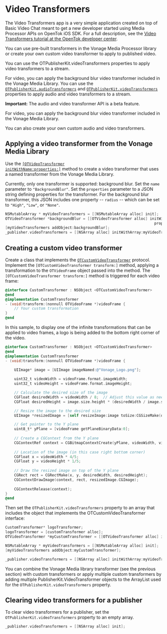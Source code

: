 Video Transformers
======================

The Video Transformers app is a very simple application created on top of Basic Video Chat meant to get a new developer
started using Media Processor APIs on OpenTok iOS SDK. For a full description, see the [Video Transformers tutorial at the
OpenTok developer center](https://tokbox.com/developer/guides/vonage-media-processor/ios).

You can use pre-built transformers in the Vonage Media Processor library or create your own custom video transformer to apply to published video.

You can use the OTPublisherKit.videoTransformers properties to apply video transformers to a stream.

For video, you can apply the background blur video transformer included in the Vonage Media Library.
You can use the <a href="/developer/sdks/ios/reference/Classes/OTPublisherKit.html#//api/name/audioTransformers"><code>OTPublisherKit.audioTransformers</code></a> and
<a href="/developer/sdks/ios/reference/Classes/OTPublisherKit.html#//api/name/videoTransformers"><code>OTPublisherKit.videoTransformers</code></a>
properties to apply audio and video transformers to a stream.

<p class="important">
  <b>Important:</b> The audio and video transformer API is a beta feature.
</p>

For video, you can apply the background blur video transformer included in the Vonage Media Library.

You can also create your own custom audio and video transformers.

## Applying a video transformer from the Vonage Media Library

Use the <a href="/developer/sdks/ios/reference/Classes/OTVideoTransformer.html#//api/name/initWithName:properties:"><code>[OTVideoTransformer initWithName:properties:]</code></a>
method to create a video transformer that uses a named transformer from the Vonage Media Library.

Currently, only one transformer is supported: background blur. Set the `name` parameter to `"BackgroundBlur"`.
Set the `properties` parameter to a JSON string defining properties for the transformer.
For the background blur transformer, this JSON includes one property -- `radius` -- which can be set
to `"High"`, `"Low"`, or `"None"`.

```objectivec
NSMutableArray * myVideoTransformers = [[NSMutableArray alloc] init];
OTVideoTransformer *backgroundBlur = [[OTVideoTransformer alloc] initWithName:@"BackgroundBlur"
                                                                   properties:@"{\"radius\":\"High\"}"];
[myVideoTransformers addObject:backgroundBlur];
_publisher.videoTransformers = [[NSArray alloc] initWithArray:myVideoTransformers];
```

## Creating a custom video transformer

Create a class that implements the <a href="/developer/sdks/ios/reference/Protocols/OTCustomVideoTransformer.html"><code>OTCustomVideoTransformer</code></a> 
protocol. Implement the `[OTCustomVideoTransformer transform:]` method, applying a transformation to the `OTVideoFrame` object passed into the method. The `[OTCustomVideoTransformer transform:]` method is triggered for each video frame:

```objectivec
@interface CustomTransformer : NSObject <OTCustomVideoTransformer>
@end
@implementation CustomTransformer
- (void)transform:(nonnull OTVideoFrame *)videoFrame {
    // Your custom transformation
}
@end
```

In this sample, to display one of the infinite transformations that can be applied to video frames, a logo is being added to the bottom right corner of the video.

```objectivec
@interface CustomTransformer : NSObject <OTCustomVideoTransformer>
@end
@implementation CustomTransformer
- (void)transform:(nonnull OTVideoFrame *)videoFrame {
    
    UIImage* image = [UIImage imageNamed:@"Vonage_Logo.png"];

    uint32_t videoWidth = videoFrame.format.imageWidth;
    uint32_t videoHeight = videoFrame.format.imageHeight;

    // Calculate the desired size of the image
    CGFloat desiredWidth = videoWidth / 8;  // Adjust this value as needed
    CGFloat desiredHeight = image.size.height * (desiredWidth / image.size.width);

    // Resize the image to the desired size
    UIImage *resizedImage = [self resizeImage:image toSize:CGSizeMake(desiredWidth, desiredHeight)];

    // Get pointer to the Y plane
    uint8_t* yPlane = [videoFrame getPlaneBinaryData:0];
    
    // Create a CGContext from the Y plane
    CGContextRef context = CGBitmapContextCreate(yPlane, videoWidth, videoHeight, 8, videoWidth, CGColorSpaceCreateDeviceGray(), kCGImageAlphaNone);
    
    // Location of the image (in this case right bottom corner)
    CGFloat x = videoWidth * 4/5;
    CGFloat y = videoHeight * 1/5;
    
    // Draw the resized image on top of the Y plane
    CGRect rect = CGRectMake(x, y, desiredWidth, desiredHeight);
    CGContextDrawImage(context, rect, resizedImage.CGImage);
    
    CGContextRelease(context);
}
@end
```

Then set the `OTPublisherKit.videoTransformers` property to an array that includes the object that implements the
OTCustomVideoTransformer interface:

```objectivec
CustomTransformer* logoTransformer;
logoTransformer = [customTransformer alloc];
OTVideoTransformer *myCustomTransformer = [[OTVideoTransformer alloc] initWithName:@"logo" transformer:logoTransformer];

NSMutableArray * myVideoTransformers = [[NSMutableArray alloc] init];
[myVideoTransformers addObject:myCustomTransformer];

_publisher.videoTransformers = [[NSArray alloc] initWithArray:myVideoTransformers];
```

You can combine the Vonage Media library transformer (see the previous section) with custom transformers or apply
multiple custom transformers by adding multiple PublisherKit.VideoTransformer objects to the ArrayList used
for the `OTPublisherKit.videoTransformers` property.

## Clearing video transformers for a publisher

To clear video transformers for a publisher, set the `OTPublisherKit.videoTransformers` property to an empty array.

```objectivec
_publisher.videoTransformers = [[NSArray alloc] init];
```
